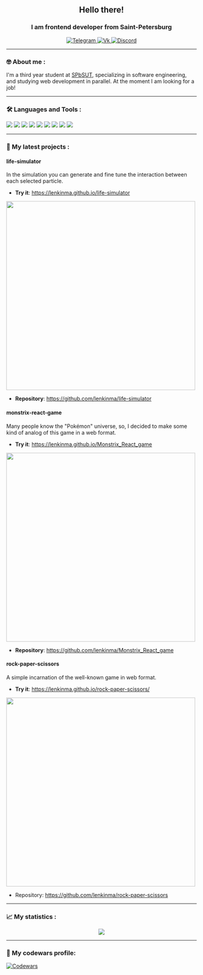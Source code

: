<div id="header" align="center">
	<h2>Hello there!</h2>
	<h3>I am frontend developer from Saint-Petersburg</h3>
</div>

<div id="socials" align="center">
  <a href="https://t.me/lenkinmax">
		<img src="https://img.shields.io/badge/Telegram-090909?style=for-the-badge&logo=telegram&logoColor=white" alt="Telegram"/>
	</a>
	<a href="https://vk.com/lenkinma">
		<img src="https://img.shields.io/badge/вконтакте-090909.svg?&style=for-the-badge&logo=vk&logoColor=white" alt="Vk"/>
	</a>
    <a href="https://discordapp.com/users/345510948083335179/ ">
		<img src="https://img.shields.io/badge/Discord-090909?style=for-the-badge&logo=discord&logoColor=white" alt="Discord"/>
	</a>
</div>

---
### :nerd_face: About me :

I'm a third year student at [SPbSUT](https://www.sut.ru/), specializing in software engineering, and studying web development in parallel.
At the moment I am looking for a job!

---

### 🛠️ Languages and Tools :
<p align="left">
<img src="https://img.shields.io/badge/React-090909?style=for-the-badge&logo=react&logoColor=61DAFB">
<img src="https://img.shields.io/badge/TypeScript-090909?style=for-the-badge&logo=TypeScript&logoColor=61DAFB">
<img src="https://img.shields.io/badge/Redux-090909?style=for-the-badge&logo=redux&logoColor=white">
<img src="https://img.shields.io/badge/-Axios-090909?style=for-the-badge&logo=axios&logoColor=4EAA25">
<img src="https://img.shields.io/badge/React_Router-090909?style=for-the-badge&logo=react-router&logoColor=white">
<img src="https://img.shields.io/badge/-SASS/SCSS-090909?style=for-the-badge&logo=sass&logoColor=F05032">
<img src="https://img.shields.io/badge/-CSS3-090909?style=for-the-badge&logo=CSS3&logoColor=1572B6">
<img src="https://img.shields.io/badge/-JavaScript-090909?style=for-the-badge&logo=JavaScript&logoColor=E9D54D" />
<img src="https://img.shields.io/badge/-HTML5-090909?style=for-the-badge&logo=HTML5&logoColor=E34F26">
</p>

---

### 🐸 My latest projects : 

#### life-simulator
In the simulation you can generate and fine tune the interaction between each selected particle.

* **Try it**: https://lenkinma.github.io/life-simulator

<img src="https://sun9-1.userapi.com/impg/rc6QvYVEWqmhSNDQhB4VTP14dsvboj2M8Vay-A/CtaqPQEOgKY.jpg?size=1647x848&quality=96&sign=81c25dfec620d6c712e96cbf3e253dfb&type=album" width=500 />

* **Repository**: https://github.com/lenkinma/life-simulator

#### monstrix-react-game
Many people know the "Pokémon" universe, so, I decided to make some kind of analog of this game in a web format.

* **Try it**: https://lenkinma.github.io/Monstrix_React_game

<img src="https://sun9-21.userapi.com/impg/GSAnZB_kno6IbUssAWskFket9ULbKdZXTDc-wg/vMpFRQVpbBQ.jpg?size=1452x854&quality=96&sign=28fa852118fec537e5de36afcfa1e206&type=album" width=500 />

* **Repository**: https://github.com/lenkinma/Monstrix_React_game

#### rock-paper-scissors
A simple incarnation of the well-known game in web format.

* **Try it**: https://lenkinma.github.io/rock-paper-scissors/

<img src="https://sun9-21.userapi.com/impg/5ZzBdfDrbcoA-WzaqI2FIWvAp54V7rzl_aLW0A/VX0Zgz1-MuI.jpg?size=1282x861&quality=96&sign=377f33e2a3ab432d27bd2614a34ebe0b&type=album" width=500 />

* Repository: https://github.com/lenkinma/rock-paper-scissors

---

### :chart_with_upwards_trend: My statistics :

<div id="stat" align="center">
	<img src="https://github-profile-summary-cards.vercel.app/api/cards/profile-details?username=lenkinma&theme=github_dark"/>		
</div>

---

### 🎯 My codewars profile:
<a href="https://www.codewars.com/users/lenkinma">
		<img src="https://www.codewars.com/users/lenkinma/badges/small" alt="Codewars"/>
</a>
